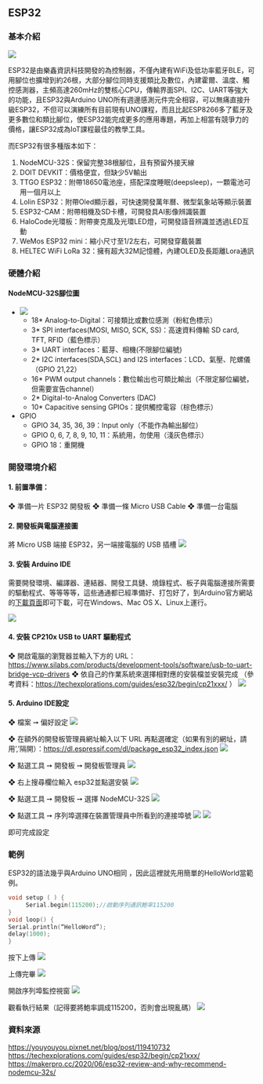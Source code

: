 ## ESP32
### 基本介紹
![](https://i.imgur.com/2AOzRsr.jpg)

ESP32是由樂鑫資訊科技開發的為控制器，不僅內建有WiFi及低功率藍牙BLE，可用腳位也擴增到約26根，大部分腳位同時支援類比及數位，內建霍爾、溫度、觸控感測器，主頻高達260mHz的雙核心CPU，傳輸界面SPI、I2C、UART等強大的功能，且ESP32與Arduino UNO所有週邊感測元件完全相容，可以無痛直接升級ESP32，不但可以演練所有目前現有UNO課程，而且比起ESP8266多了藍牙及更多數位和類比腳位，使ESP32能完成更多的應用專題，再加上相當有競爭力的價格，讓ESP32成為IoT課程最佳的教學工具。


而ESP32有很多種版本如下：
1. NodeMCU-32S：保留完整38根腳位，且有預留外接天線
2. DOIT DEVKIT：價格便宜，但缺少5V輸出
3. TTGO ESP32：附帶18650電池座，搭配深度睡眠(deepsleep)，一顆電池可用一個月以上
4. Lolin ESP32：附帶Oled顯示器，可快速開發萬年曆、微型氣象站等顯示裝置
5. ESP32-CAM：附帶相機及SD卡槽，可開發具AI影像辨識裝置
6. HaloCode光環板：附帶麥克風及光環LED燈，可開發語音辨識並透過LED互動
7. WeMos ESP32 mini：縮小尺寸至1/2左右，可開發穿戴裝置
8. HELTEC WiFi LoRa 32：擁有超大32M記憶體，內建OLED及長距離Lora通訊


### 硬體介紹
#### NodeMCU-32S腳位圖
* ![](https://i.imgur.com/99S7Jr9.png)
    * 18* Analog-to-Digital：可接類比或數位感測（粉紅色標示）
    * 3* SPI interfaces(MOSI, MISO, SCK, SS)：高速資料傳輸 SD card, TFT, RFID（藍色標示）
    * 3* UART interfaces：藍芽、相機(不限腳位編號)
    * 2* I2C interfaces(SDA,SCL) and I2S interfaces：LCD、氣壓、陀螺儀（GPIO 21,22）
    * 16* PWM output channels：數位輸出也可類比輸出（不限定腳位編號，但需要宣告channel）
    * 2* Digital-to-Analog Converters (DAC)
    * 10* Capacitive sensing GPIOs：提供觸控電容（棕色標示）
* GPIO
    * GPIO 34, 35, 36, 39：Input only（不能作為輸出腳位）
    * GPIO 0, 6, 7, 8, 9, 10, 11：系統用，勿使用（淺灰色標示）
    * GPIO 18：重開機



### 開發環境介紹

#### 1. 前置準備：
❖ 準備一片 ESP32 開發板
❖ 準備一條 Micro USB Cable
❖ 準備一台電腦

#### 2. 開發板與電腦連接圖
將 Micro USB 端接 ESP32，另一端接電腦的 USB 插槽
![](https://i.imgur.com/KwQUbJG.jpg)

#### 3. 安裝 Arduino IDE
需要開發環境、編譯器、連結器、開發工具鏈、燒錄程式、板子與電腦連接所需要的驅動程式、等等等等，這些通通都已經準備好、打包好了，到Arduino官方網站的[下載頁面](http://arduino.cc/en/Main/Software)即可下載，可在Windows、Mac OS X、Linux上運行。 

![](https://i.imgur.com/TTIAuVK.jpg)


#### 4. 安裝 CP210x USB to UART 驅動程式
❖ 開啟電腦的瀏覽器並輸入下方的 URL：
https://www.silabs.com/products/development-tools/software/usb-to-uart-bridge-vcp-drivers
❖ 依自己的作業系統來選擇相對應的安裝檔並安裝完成
（參考資料：https://techexplorations.com/guides/esp32/begin/cp21xxx/ ）
![](https://i.imgur.com/cIKrWPq.png)


#### 5. Arduino IDE設定
❖ 檔案 ➙ 偏好設定
![](https://i.imgur.com/nwm6NE0.png)


❖ 在額外的開發板管理員網址輸入以下 URL 再點選確定（如果有別的網址，請用’,’隔開）：https://dl.espressif.com/dl/package_esp32_index.json
![](https://i.imgur.com/WjOItd5.png)

❖ 點選工具 ➙ 開發板 ➙ 開發板管理員
![](https://i.imgur.com/7M2OrhV.jpg)

❖ 右上搜尋欄位輸入 esp32並點選安裝
![](https://i.imgur.com/A7DtjmV.png)

❖ 點選工具 ➙ 開發板  ➙ 選擇 NodeMCU-32S
![](https://i.imgur.com/Afq54fH.jpg)

❖ 點選工具 ➙ 序列埠選擇在裝置管理員中所看到的連接埠號
![](https://i.imgur.com/C4YJakE.png)
![](https://i.imgur.com/liDVhC5.png)

即可完成設定


### 範例
ESP32的語法幾乎與Arduino UNO相同 ，因此這裡就先用簡單的HelloWorld當範例。
```C
void setup ( ) {
     Serial.begin(115200);//啟動序列通訊鮑率115200
}
void loop() {
Serial.println(“HelloWord”);
delay(1000);
}
```
按下上傳
![](https://i.imgur.com/w3OKEFB.png)

上傳完畢
![](https://i.imgur.com/icSspLw.png)

開啟序列埠監控視窗
![](https://i.imgur.com/2Cv1wa8.png)

觀看執行結果（記得要將鮑率調成115200，否則會出現亂碼）
![](https://i.imgur.com/sHipbmX.png)

### 資料來源
https://youyouyou.pixnet.net/blog/post/119410732
https://techexplorations.com/guides/esp32/begin/cp21xxx/
https://makerpro.cc/2020/06/esp32-review-and-why-recommend-nodemcu-32s/
